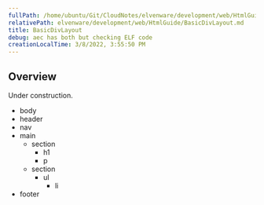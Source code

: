 ```yaml
---
fullPath: /home/ubuntu/Git/CloudNotes/elvenware/development/web/HtmlGuide/BasicDivLayout.md
relativePath: elvenware/development/web/HtmlGuide/BasicDivLayout.md
title: BasicDivLayout
debug: aec has both but checking ELF code
creationLocalTime: 3/8/2022, 3:55:50 PM
---
```


<!-- toc -->
<!-- tocstop -->

## Overview

Under construction.

- body
- header
- nav
- main
  - section
    - h1
    - p
  - section
    - ul
      - li
- footer
